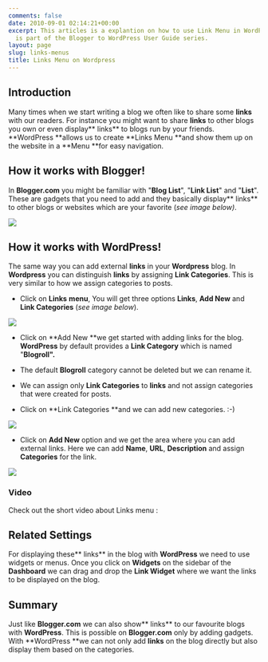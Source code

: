 ```yaml
---
comments: false
date: 2010-09-01 02:14:21+00:00
excerpt: This articles is a explantion on how to use Link Menu in WordPress. This
  is part of the Blogger to WordPress User Guide series.
layout: page
slug: links-menus
title: Links Menu on Wordpress
---
```


## Introduction


Many times when we start writing a blog we often like to share some **links** with our readers. For instance you might want to share **links** to other blogs you own or even display** links** to blogs run by your friends. **WordPress **allows us to create **Links Menu **and show them up on the website in a **Menu **for easy navigation.


## How it works with Blogger!


In **Blogger.com** you might be familiar with "**Blog List**", "**Link List**" and "**List**". These are gadgets that you need to add and they basically display** links** to other blogs or websites which are your favorite (_see image below)_.

[![](https://rtcamp.com/wp-content/uploads/2010/08/links-blogger.png)](https://rtcamp.com/wp-content/uploads/2010/08/links-blogger.png)


## How it works with WordPress!


The same way you can add external **links** in your **Wordpress** blog. In **Wordpress** you can distinguish **links** by assigning **Link Categories**. This is very similar to how we assign categories to posts.



	
  * Click on **Links** **menu**, You will get three options **Links**, **Add New** and **Link Categories** (_see image below_).


[![](https://rtcamp.com/wp-content/uploads/2010/08/links-menu.png)](https://rtcamp.com/wp-content/uploads/2010/08/links-menu.png)



	
  * Click on **Add New **we get started with adding links for the blog. **WordPress** by default provides a **Link Category** which is named "**Blogroll".**

	
  * The default **Blogroll** category cannot be deleted but we can rename it.

	
  * We can assign only **Link Categories** to **links** and not assign categories that were created for posts.

	
  * Click on **Link Categories **and we can add new categories. :-)


[![](https://rtcamp.com/wp-content/uploads/2010/08/links-categories1.png)](https://rtcamp.com/wp-content/uploads/2010/08/links-categories1.png)



	
  * Click on **Add New** option and we get the area where you can add external links. Here we can add **Name**, **URL**, **Description** and assign **Categories** for the link.


[![](https://rtcamp.com/wp-content/uploads/2010/08/add-links.png)](https://rtcamp.com/wp-content/uploads/2010/08/add-links.png)


### Video


Check out the short video about Links menu :


## Related Settings


For displaying these** links** in the blog with **WordPress** we need to use widgets or menus. Once you click on **Widgets** on the sidebar of the **Dashboard** we can drag and drop the **Link Widget** where we want the links to be displayed on the blog.


## Summary


Just like **Blogger.com** we can also show** links** to our favourite blogs with **WordPress**. This is possible on **Blogger.com** only by adding gadgets. With **WordPress **we can not only add **links** on the blog directly but also display them based on the categories.
